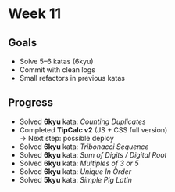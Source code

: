# Week 11

## Goals
- Solve 5–6 katas (6kyu)
- Commit with clean logs
- Small refactors in previous katas

## Progress
- Solved **6kyu** kata: *Counting Duplicates*  
- Completed **TipCalc v2** (JS + CSS full version)  
  → Next step: possible deploy  
- Solved **6kyu** kata: *Tribonacci Sequence*  
- Solved **6kyu** kata: *Sum of Digits / Digital Root*  
- Solved **6kyu** kata: *Multiples of 3 or 5*  
- Solved **6kyu** kata: *Unique In Order*  
- Solved **5kyu** kata: *Simple Pig Latin*
